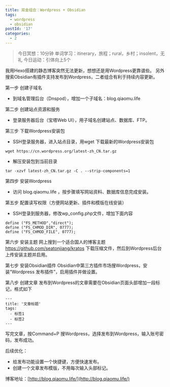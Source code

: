 ```yaml
---
title: 双金组合：Wordpress + Obsidian
tags:
  - wordpress
  - obsidian
postId: '17'
categories:
  - 2
---
```


> 今日冥想：10分钟
> 单词学习：itinerary，旅程；rural，乡村；insolent，无礼
> 今日运动：引体向上5个

我用Hexo搭建的静态博客突然无法更新，想想还是用Wordpress更靠谱些。
另外搜索Obsidian有插件支持发布到Wordpress，二者组合有利于持续内容更新。

第一步 创建子域名
- 到域名管理后台（Dnspod），增加一个子域名：blog.qiaomu.life

第二步 创建站点资源和服务
- 登录服务器后台（宝塔Web UI），用子域名创建站点、数据库、FTP。

第三步 下载Wordpress安装包
- SSH登录服务器，进入站点目录，用wget 下载最新的Wordpress安装包
```
wget https://cn.wordpress.org/latest-zh_CN.tar.gz
```
- 解压安装包到当前目录
```
tar -xzvf latest-zh_CN.tar.gz -C . --strip-components=1
```
第四步 安装Wordpress
- 访问 blog.qiaomu.life ，按步骤填写网站资料、数据库信息完成安装。

第五步 配置读写权限（方便网站更新、插件和模版在线安装）
- SSH登录到服务器，修改wp_config.php文件，增加下面内容
```
define ("FS_METHOD","direct");
define ("FS_CHMOD_DIR", 0777);
define ("FS_CHMOD_FILE", 0777);
```

第六步 安装主题
网上搜到一个适合国人的博客主题
https://github.com/seatonjiang/kratos
下载压缩文件，然后到Wordpress后台上传安装主题并启用。

第七步 安装Obsidian插件
Obsidian中第三方插件市场搜Wordpress，安装“Wordpress 发布插件”，启用插件并做设置。

第八步 创建文章
发布到Wordpress的文章需要在Obsidian页面头部增加一段标记，格式如下
```
---
title: '文章标题'
tags:
  - 标签1
  - 标签2
---
```

写完文章，按Command+P 搜Wordpress，选择发布到Wordpress，输入账号密码，发布成功。

后续优化：
- 给发布功能设置一个快捷键，方便快速发布。
- 创建一个文章发布模版，不用每次输入头部标记。

博客地址：[http://blog.qiaomu.life/](http://blog.qiaomu.life/)



